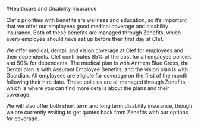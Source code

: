 #Healthcare and Disability Insurance

Clef’s priorities with benefits are wellness and education, so it’s important that we offer our employees good medical coverage and disability insurance. Both of these benefits are managed through Zenefits, which every employee should have set up before their first day at Clef. 

We offer medical, dental, and vision coverage at Clef for employees and their dependents. Clef contributes 85% of the cost for all employee policies and 50% for dependents. The medical plan is with Anthem Blue Cross, the Dental plan is with Assurant Employee Benefits, and the vision plan is with Guardian. All employees are eligible for coverage on the first of the month following their hire date. These policies are all managed through Zenefits, which is where you can find more details about the plans and their coverage.

We will also offer both short term and long term disability insurance, though we are currently waiting to get quotes back from Zenefits with our options for coverage.
